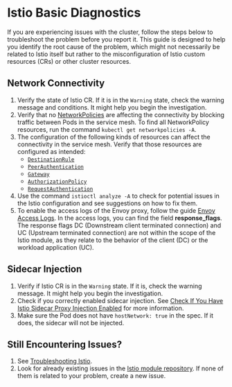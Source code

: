 # Istio Basic Diagnostics

If you are experiencing issues with the cluster, follow the steps below to troubleshoot the problem before you report it. This guide is designed to help you identify the root cause of the problem, which might not necessarily be related to Istio itself but rather to the misconfiguration of Istio custom resources (CRs) or other cluster resources.

## Network Connectivity

1. Verify the state of Istio CR. If it is in the `Warning` state, check the warning message and conditions. It might help you begin the investigation.
2. Verify that no [NetworkPolicies](https://kubernetes.io/docs/concepts/services-networking/network-policies/) are affecting the connectivity by blocking traffic between Pods in the service mesh. To find all NetworkPolicy resources, run the command `kubectl get networkpolicies -A`.
3. The configuration of the following kinds of resources can affect the connectivity in the service mesh. Verify that those resources are configured as intended:
    - [`DestinationRule`](https://istio.io/latest/docs/reference/config/networking/destination-rule/)
    - [`PeerAuthentication`](https://istio.io/latest/docs/reference/config/security/peer_authentication/)
    - [`Gateway`](https://istio.io/latest/docs/reference/config/networking/gateway/)
    - [`AuthorizationPolicy`](https://istio.io/latest/docs/reference/config/security/authorization-policy/)
    - [`RequestAuthentication`](https://istio.io/latest/docs/reference/config/security/request_authentication/)
4. Use the command `istioctl analyze -A` to check for potential issues in the Istio configuration and see suggestions on how to fix them.
5. To enable the access logs of the Envoy proxy, follow the guide [Envoy Access Logs](https://istio.io/latest/docs/tasks/observability/logs/access-log/). In the access logs, you can find the field **response_flags**. The response flags DC (Downstream client terminated connection) and UC (Upstream terminated connection) are not within the scope of the Istio module, as they relate to the behavior of the client (DC) or the workload application (UC).

## Sidecar Injection

1. Verify if Istio CR is in the `Warning` state. If it is, check the warning message. It might help you begin the investigation.
2. Check if you correctly enabled sidecar injection. See [Check If You Have Istio Sidecar Proxy Injection Enabled](https://kyma-project.io/#/istio/user/operation-guides/02-10-check-if-sidecar-injection-is-enabled?id=check-if-you-have-istio-sidecar-proxy-injection-enabled) for more information.
3. Make sure the Pod does not have `hostNetwork: true` in the spec. If it does, the sidecar will not be injected.

## Still Encountering Issues?
1. See [Troubleshooting Istio](https://github.com/istio/istio/wiki/Troubleshooting-Istio).
2. Look for already existing issues in the [Istio module repository](https://github.com/kyma-project/istio/issues). If none of them is related to your problem, create a new issue.